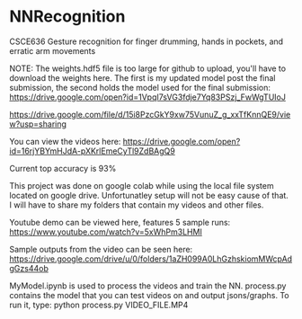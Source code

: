 # NNRecognition
CSCE636 Gesture recognition for finger drumming, hands in pockets, and erratic arm movements

NOTE: The weights.hdf5 file is too large for github to upload, you'll have to download the weights here. The first is my updated model post the final submission, the second holds the model used for the final submission:
https://drive.google.com/open?id=1VpqI7sVG3fdje7Yq83PSzj_FwWgTUIoJ

https://drive.google.com/file/d/15i8PzcGkY9xw75VunuZ_g_xxTfKnnQE9/view?usp=sharing

You can view the videos here:
https://drive.google.com/open?id=16rjYBYmHJdA-pXKrlEmeCyTl9ZdBAgQ9

Current top accuracy is 93%

This project was done on google colab while using the local file system located on google drive. Unfortunatley setup will not be easy cause of that. I will have to share my folders that contain my videos and other files.

Youtube demo can be viewed here, features 5 sample runs: 
https://www.youtube.com/watch?v=5xWhPm3LHMI

Sample outputs from the video can be seen here:
https://drive.google.com/drive/u/0/folders/1aZH099A0LhGzhskiomMWcpAdgGzs44ob

MyModel.ipynb is used to process the videos and train the NN. process.py contains the model that you can test videos on and output jsons/graphs. To run it, type: python process.py VIDEO_FILE.MP4
